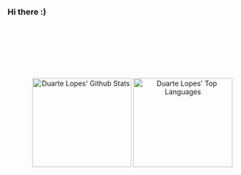 ### Hi there :)

<hr style="height:30pt; visibility:hidden;" />

<hr style="height:30pt; visibility:hidden;" />

<div align = "center" height="180em" width="400em">
  
  <img alt="Duarte Lopes' Github Stats" height="180em" width="200em" src="https://github-readme-stats.vercel.app/api?username=duartelopes19&show_icons=true&theme=noctis_minimus&include_all_commits=true&count_private=true&line_height=20" />
  
  <img alt="Duarte Lopes' Top Languages" height="180em" width="200em" src="https://github-readme-stats.vercel.app/api/top-langs/?username=duartelopes19&langs_count=6&theme=noctis_minimus&layout=compact" />

</div>
